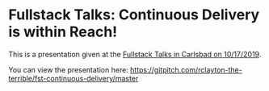 # Fullstack Talks: Continuous Delivery is within Reach!

This is a presentation given at the [Fullstack Talks in Carlsbad on 10/17/2019](https://www.meetup.com/fullstacktalks/events/265128714/).

You can view the presentation here: https://gitpitch.com/rclayton-the-terrible/fst-continuous-delivery/master
